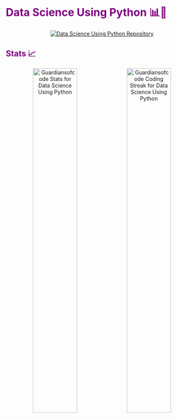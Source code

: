 # <span style="color: #800080;">Data Science Using Python 📊🐍</span>
<p align="center">
  <!-- Repository-specific stats for Data Science Using Python -->
  <a href="https://github.com/Guardiansofcode/Data-Science-Using-Python">
    <img src="https://github-readme-stats.vercel.app/api/pin/?username=Guardiansofcode&repo=Data-Science-Using-Python&theme=radical&title_color=000000&text_color=000000&bg_color=ff1493&hide_border=true" alt="Data Science Using Python Repository" />
  </a>
</p>

## <span style="color: #800080;">Stats 📈</span>
<p align="center">
  <!-- Display stats specifically for the Data Science repository -->
  <img width="48%" src="https://github-readme-stats.vercel.app/api?username=Guardiansofcode&repo=Data-Science-Using-Python&show_icons=true&theme=radical&title_color=000000&text_color=000000&bg_color=ff1493&locale=en&hide_border=true" alt="Guardiansofcode Stats for Data Science Using Python" />
  
  <!-- GitHub streak stats for coding engagement -->
  <img width="48%" src="https://github-readme-streak-stats.herokuapp.com/?user=Guardiansofcode&theme=radical&hide_border=true" alt="Guardiansofcode Coding Streak for Data Science Using Python" />
</p>

